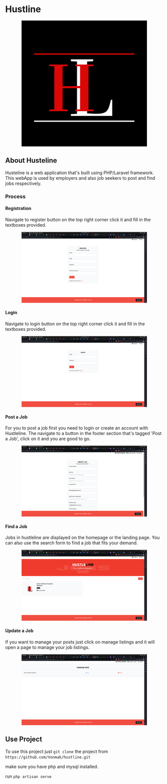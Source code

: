 # Hustline

<p align="center"><img src="/public/images/HUSTLE.png" width="400" alt=""></p>

## About Husteline

Husteline is a web application  that's built using PHP/Laravel framework.
This webApp is used by employers and also job seekers to post and find jobs respectively.

### Process

#### Registration

Navigate to register button on the top right corner click it and fill in the textboxes provided.

<p align="center"><img src="/public/images/register.png" width="400" alt=""></p>

#### Login

Navigate to login button on the top right corner click it and fill in the textboxes provided.

<p align="center"><img src="/public/images/login.png" width="400" alt=""></p>

#### Post a Job

For you to post a job first you need to login or create an account with Hustleline.
The navigate to a button in the footer section that's tagged 'Post a Job', click on it and you are good to go.

<p align="center"><img src="/public/images/post.png" width="400" alt=""></p>

#### Find a Job

Jobs in hustleline are displayed on the homepage or the landing page.
You can also use the search form to find a job that fits your demand.

<p align="center"><img src="/public/images/landing.png" width="400" alt=""></p>

#### Update a Job

If you want to manage your posts just click on manage listings and it will open a page to manage your job listings.

<p align="center"><img src="/public/images/update.png" width="400" alt=""></p>

## Use Project

To use this project just `git clone` the project from `https://github.com/Vonmak/hustline.git`

make sure you have php and mysql installed.

run `php artisan serve`